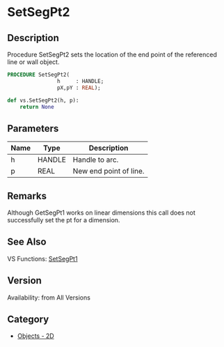 # SetSegPt2

## Description
Procedure SetSegPt2 sets the location of the end point of the referenced line or wall object.

```pascal
PROCEDURE SetSegPt2(
				h     : HANDLE;
				pX,pY : REAL);
```

```python
def vs.SetSegPt2(h, p):
    return None
```

## Parameters
|Name|Type|Description|
|---|---|---|
|h|HANDLE|Handle to arc.|
|p|REAL|New end point of line.|

## Remarks
Although GetSegPt1 works on linear dimensions this call does not successfully set the pt for a dimension.

## See Also
VS Functions:
[SetSegPt1](SetSegPt1.md)

## Version
Availability: from All Versions

## Category
* [Objects - 2D](../Categories/Objects%20-%202D.md)
